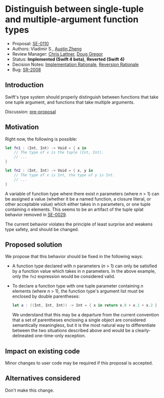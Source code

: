 # Distinguish between single-tuple and multiple-argument function types

* Proposal: [SE-0110](0110-distingish-single-tuple-arg.md)
* Authors: Vladimir S., [Austin Zheng](https://github.com/austinzheng)
* Review Manager: [Chris Lattner](https://github.com/lattner), [Doug Gregor](https://github.com/DougGregor)
* Status: **Implemented (Swift 4 beta)**, **Reverted (Swift 4)**
* Decision Notes: [Implementation Rationale](https://lists.swift.org/pipermail/swift-evolution-announce/2016-July/000215.html), [Reversion Rationale](https://lists.swift.org/pipermail/swift-evolution-announce/2017-June/000386.html)
* Bug: [SR-2008](https://bugs.swift.org/browse/SR-2008)

## Introduction

Swift's type system should properly distinguish between functions that take one tuple argument, and functions that take multiple arguments.

Discussion: [pre-proposal](https://lists.swift.org/pipermail/swift-evolution/Week-of-Mon-20160620/021793.html)

## Motivation

Right now, the following is possible:

```swift
let fn1 : (Int, Int) -> Void = { x in
	// The type of x is the tuple (Int, Int).
	// ...
}

let fn2 : (Int, Int) -> Void = { x, y in
	// The type of x is Int, the type of y is Int.
	// ...
}
```

A variable of function type where there exist _n_ parameters (where _n_ > 1) can be assigned a value (whether it be a named function, a closure literal, or other acceptable value) which either takes in _n_ parameters, or one tuple containing _n_ elements. This seems to be an artifact of the tuple splat behavior removed in [SE-0029](0029-remove-implicit-tuple-splat.md).

The current behavior violates the principle of least surprise and weakens type safety, and should be changed.

## Proposed solution

We propose that this behavior should be fixed in the following ways:

* A function type declared with _n_ parameters (_n_ > 1) can only be satisfied by a function value which takes in _n_ parameters. In the above example, only the `fn2` expression would be considered valid.

* To declare a function type with one tuple parameter containing _n_ elements (where _n_ > 1), the function type's argument list must be enclosed by double parentheses:

	```swift
	let a : ((Int, Int, Int)) -> Int = { x in return x.0 + x.1 + x.2 }
	```

	We understand that this may be a departure from the current convention that a set of parentheses enclosing a single object are considered semantically meaningless, but it is the most natural way to differentiate between the two situations described above and would be a clearly-delineated one-time-only exception.

## Impact on existing code

Minor changes to user code may be required if this proposal is accepted.

## Alternatives considered

Don't make this change.
